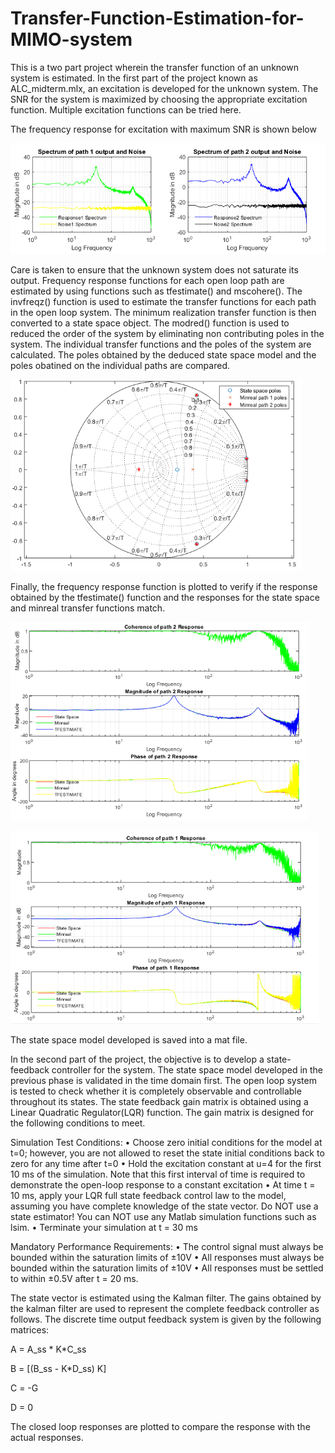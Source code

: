 # Transfer-Function-Estimation-for-MIMO-system

This is a two part project wherein the transfer function of an unknown system is estimated.
In the first part of the project known as ALC_midterm.mlx, an excitation is developed for the unknown system.
The SNR for the system is maximized by choosing the appropriate excitation function. Multiple excitation functions can be tried here.

The frequency response for excitation with maximum SNR is shown below

![alt tag](https://github.com/rohitmurali8/Transfer-Function-Estimation-for-MIMO-system/blob/master/EXCITATION_RESPONSE.PNG)

Care is taken to ensure that the unknown system does not saturate its output.
Frequency response functions for each open loop path are estimated by using functions such as tfestimate() and mscohere().
The invfreqz() function is used to estimate the transfer functions for each path in the open loop system. 
The minimum realization transfer function is then converted to a state space object. The modred() function is used to reduced the order of the system by eliminating non contributing poles in the system.
The individual transfer functions and the poles of the system are calculated. The poles obtained by the deduced state space model and the poles obatined on the individual paths are compared.

![alt tag](https://github.com/rohitmurali8/Transfer-Function-Estimation-for-MIMO-system/blob/master/POLE_ESTIMATION.PNG)

Finally, the frequency response function is plotted to verify if the response obtained by the tfestimate() function and the responses for the state space and minreal transfer functions match.


![alt tag](https://github.com/rohitmurali8/Transfer-Function-Estimation-for-MIMO-system/blob/master/PATH2_RESPONSE.PNG)

![alt tag](https://github.com/rohitmurali8/Transfer-Function-Estimation-for-MIMO-system/blob/master/PATH1_RESPONSE.PNG)


The state space model developed is saved into a mat file.

In the second part of the project, the objective is to develop a state-feedback controller for the system. 
The state space model developed in the previous phase is validated in the time domain first.
The open loop system is tested to check whether it is completely observable and controllable throughout its states.
The state feedback gain matrix is obtained using a Linear Quadratic Regulator(LQR) function. The gain matrix is designed for the following conditions to meet.

Simulation Test Conditions:
• Choose zero initial conditions for the model at t=0; however, you are not allowed to reset the state initial conditions back to zero for any time after t=0
• Hold the excitation constant at u=4 for the first 10 ms of the simulation. Note that this first interval of time is required to demonstrate the open-loop response to a constant excitation
• At time t = 10 ms, apply your LQR full state feedback control law to the model, assuming you have complete knowledge of the state vector. Do NOT use a state estimator! You can NOT use any Matlab simulation functions such as lsim.
• Terminate your simulation at t = 30 ms

Mandatory Performance Requirements:
• The control signal must always be bounded within the saturation limits of ±10V
• All responses must always be bounded within the saturation limits of ±10V
• All responses must be settled to within ±0.5V after t = 20 ms.

The state vector is estimated using the Kalman filter. The gains obtained by the kalman filter are used to represent the complete feedback controller as follows. 
The discrete time output feedback system is given by the following matrices:

A = A_ss * K*C_ss

B = [(B_ss - K*D_ss) K]

C = -G

D = 0

The closed loop responses are plotted to compare the response with the actual responses. 
